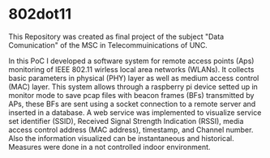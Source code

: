 # 802dot11

This Repository was created as final project of the subject "Data Comunication" of the MSC in Telecommuinications of UNC.

In this  PoC I developed a software system for remote access  points (Aps) monitoring of IEEE 802.11 wirless local area networks (WLANs). It collects basic parameters in physical (PHY) layer as well as medium access control (MAC) layer. This system allows through a raspberry pi device setted up in monitor mode to save pcap  files with beacon frames (BFs) transmitted by APs, these BFs are sent using a socket connection to a remote server and inserted in a database. A web service was implemented to visualize service set identifier (SSID), Received Signal Strength Indication (RSSI), media access control address (MAC address), timestamp, and Channel number. Also the information visualized can be instantaneous and historical. Measures were done in a not controlled indoor environment.
